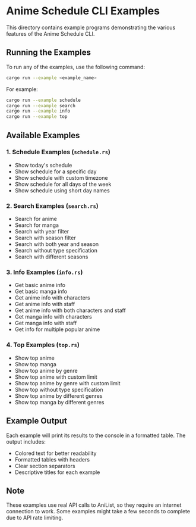 # Anime Schedule CLI Examples

This directory contains example programs demonstrating the various features of the Anime Schedule CLI.

## Running the Examples

To run any of the examples, use the following command:

```bash
cargo run --example <example_name>
```

For example:
```bash
cargo run --example schedule
cargo run --example search
cargo run --example info
cargo run --example top
```

## Available Examples

### 1. Schedule Examples (`schedule.rs`)
- Show today's schedule
- Show schedule for a specific day
- Show schedule with custom timezone
- Show schedule for all days of the week
- Show schedule using short day names

### 2. Search Examples (`search.rs`)
- Search for anime
- Search for manga
- Search with year filter
- Search with season filter
- Search with both year and season
- Search without type specification
- Search with different seasons

### 3. Info Examples (`info.rs`)
- Get basic anime info
- Get basic manga info
- Get anime info with characters
- Get anime info with staff
- Get anime info with both characters and staff
- Get manga info with characters
- Get manga info with staff
- Get info for multiple popular anime

### 4. Top Examples (`top.rs`)
- Show top anime
- Show top manga
- Show top anime by genre
- Show top anime with custom limit
- Show top anime by genre with custom limit
- Show top without type specification
- Show top anime by different genres
- Show top manga by different genres

## Example Output

Each example will print its results to the console in a formatted table. The output includes:
- Colored text for better readability
- Formatted tables with headers
- Clear section separators
- Descriptive titles for each example

## Note

These examples use real API calls to AniList, so they require an internet connection to work. Some examples might take a few seconds to complete due to API rate limiting. 